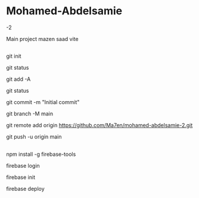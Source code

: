 # Mohamed-Abdelsamie

-2

Main project mazen saad
vite

## <!-- upload files to github -->

git init

git status

git add -A

git status

git commit -m "Initial commit"

git branch -M main

git remote add origin https://github.com/Ma7en/mohamed-abdelsamie-2.git

git push -u origin main

## <!-- upload files to firebase -->

npm install -g firebase-tools

firebase login

firebase init

firebase deploy
